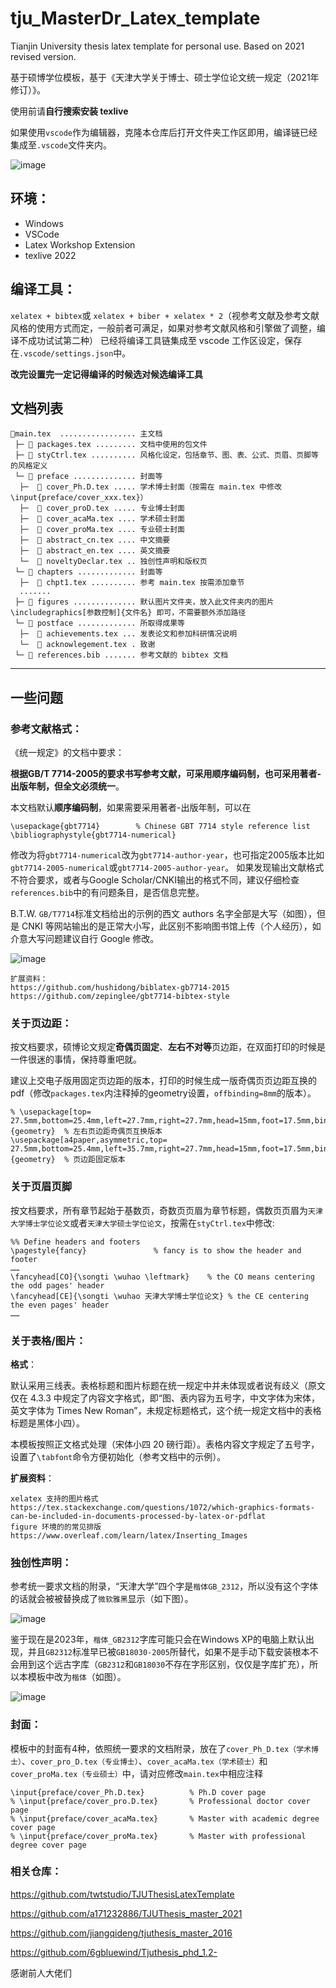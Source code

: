 # tju_MasterDr_Latex_template

Tianjin University thesis latex template for personal use. Based on 2021 revised version.

基于硕博学位模板，基于《天津大学关于博士、硕士学位论文统一规定（2021年修订）》。

使用前请**自行搜索安装 texlive**

如果使用`vscode`作为编辑器，克隆本仓库后打开文件夹工作区即用，编译链已经集成至`.vscode`文件夹内。

![image](https://github.com/nathanatgit/tju_MasterDr_Latex_template/assets/20399271/b246a822-fb78-4ff8-8aee-13fd3a5b5a88)


## 环境：
* Windows
* VSCode
* Latex Workshop Extension
* texlive 2022

## 编译工具：
`xelatex + bibtex`或 `xelatex + biber + xelatex * 2`（视参考文献及参考文献风格的使用方式而定，一般前者可满足，如果对参考文献风格和引擎做了调整，编译不成功试试第二种）
已经将编译工具链集成至 vscode 工作区设定，保存在`.vscode/settings.json`中。

**改完设置完一定记得编译的时候选对候选编译工具**

## 文档列表

```
📑main.tex  ................. 主文档
 ├─ 📃 packages.tex ......... 文档中使用的包文件
 ├─ 📃 styCtrl.tex .......... 风格化设定，包括章节、图、表、公式、页眉、页脚等的风格定义
 └─ 📂 preface .............. 封面等
  ├─  📃 cover_Ph.D.tex ..... 学术博士封面（按需在 main.tex 中修改 \input{preface/cover_xxx.tex}）
  ├─  📃 cover_proD.tex ..... 专业博士封面
  ├─  📃 cover_acaMa.tex .... 学术硕士封面
  ├─  📃 cover_proMa.tex .... 专业硕士封面
  ├─  📃 abstract_cn.tex .... 中文摘要
  ├─  📃 abstract_en.tex .... 英文摘要
  └─  📃 noveltyDeclar.tex .. 独创性声明和版权页
 └─ 📂 chapters ............. 封面等
  ├─  📃 chpt1.tex .......... 参考 main.tex 按需添加章节
  .......
 ├─ 📂 figures .............. 默认图片文件夹，放入此文件夹内的图片 \includegraphics[参数控制]{文件名} 即可，不需要额外添加路径
 └─ 📂 postface ............. 所取得成果等
  ├─  📃 achievements.tex ... 发表论文和参加科研情况说明
  └─  📃 acknowlegement.tex . 致谢
 └─ 📃 references.bib ....... 参考文献的 bibtex 文档
```

--------------

## 一些问题

### 参考文献格式：

《统一规定》的文档中要求：

**根据GB/T 7714-2005的要求书写参考文献，可采用顺序编码制，也可采用著者-出版年制，但全文必须统一**。

本文档默认**顺序编码制**，如果需要采用著者-出版年制，可以在
```
\usepackage{gbt7714}        % Chinese GBT 7714 style reference list
\bibliographystyle{gbt7714-numerical}
```
修改为将`gbt7714-numerical`改为`gbt7714-author-year`，也可指定2005版本比如`gbt7714-2005-numerical`或`gbt7714-2005-author-year`。
如果发现输出文献格式不符合要求，或者与Google Scholar/CNKI输出的格式不同，建议仔细检查`references.bib`中的有问题条目，是否信息完整。

B.T.W. `GB/T7714`标准文档给出的示例的西文 authors 名字全部是大写（如图），但是 CNKI 等网站输出的是正常大小写，此区别不影响图书馆上传（个人经历），如介意大写问题建议自行 Google 修改。

![image](https://github.com/nathanatgit/tju_MasterDr_Latex_template/assets/20399271/8720a497-13af-4027-bff3-8ba31bfce867)

```
扩展资料：
https://github.com/hushidong/biblatex-gb7714-2015
https://github.com/zepinglee/gbt7714-bibtex-style
```


### 关于页边距：

按文档要求，硕博论文规定**奇偶页固定**、**左右不对等**页边距，在双面打印的时候是一件很迷的事情，保持尊重吧就。

建议上交电子版用固定页边距的版本，打印的时候生成一版奇偶页页边距互换的 pdf（修改`packages.tex`内注释掉的geometry设置，`offbinding=8mm`的版本）。

```
% \usepackage[top= 27.5mm,bottom=25.4mm,left=27.7mm,right=27.7mm,head=15mm,foot=17.5mm,bindingoffset=8mm]{geometry}  % 左右页边距奇偶页互换版本
\usepackage[a4paper,asymmetric,top= 27.5mm,bottom=25.4mm,left=35.7mm,right=27.7mm,head=15mm,foot=17.5mm,bindingoffset=0mm]{geometry}  % 页边距固定版本
```

### 关于页眉页脚

按文档要求，所有章节起始于基数页，奇数页页眉为章节标题，偶数页页眉为`天津大学博士学位论文`或者`天津大学硕士学位论文`，按需在`styCtrl.tex`中修改:
```
%% Define headers and footers
\pagestyle{fancy}               % fancy is to show the header and footer
……
\fancyhead[CO]{\songti \wuhao \leftmark}    % the CO means centering the odd pages' header
\fancyhead[CE]{\songti \wuhao 天津大学博士学位论文} % the CE centering the even pages' header
……
```

### 关于表格/图片：

**格式**：

默认采用三线表。表格标题和图片标题在统一规定中并未体现或者说有歧义（原文仅在 4.3.3 中规定了内容文字格式，即“图、表内容为五号字，中文字体为宋体，英文字体为 Times New Roman”，未规定标题格式，这个统一规定文档中的表格标题是黑体小四）。

本模板按照正文格式处理（宋体小四 20 磅行距）。表格内容文字规定了五号字，设置了`\tabfont`命令方便初始化（参考文档中的示例）。

**扩展资料**：

```
xelatex 支持的图片格式
https://tex.stackexchange.com/questions/1072/which-graphics-formats-can-be-included-in-documents-processed-by-latex-or-pdflat
figure 环境的的常见排版
https://www.overleaf.com/learn/latex/Inserting_Images
```

### 独创性声明：

参考统一要求文档的附录，“天津大学”四个字是`楷体GB_2312`，所以没有这个字体的话就会被被替换成了``微软雅黑``显示（如下图）。

![image](https://github.com/nathanatgit/tju_MasterDr_Latex_template/assets/20399271/7da58e83-c328-4ed4-8b40-b3a470e2b256)

鉴于现在是2023年，`楷体_GB2312`字库可能只会在Windows XP的电脑上默认出现，并且`GB2312`标准早已被`GB18030-2005`所替代，如果不是手动下载安装根本不会用到这个远古字库（`GB2312`和`GB18030`不存在字形区别，仅仅是字库扩充），所以本模板中改为``楷体``（如图）。

![image](https://github.com/nathanatgit/tju_MasterDr_Latex_template/assets/20399271/7f4d7a62-9a99-402f-b868-48a3f877e3db)


### 封面：

模板中的封面有4种，依照统一要求的文档附录，放在了`cover_Ph_D.tex（学术博士）`、`cover_pro_D.tex（专业博士）`、`cover_acaMa.tex（学术硕士）`和`cover_proMa.tex（专业硕士）`中，请对应修改`main.tex`中相应注释
```
\input{preface/cover_Ph.D.tex}          % Ph.D cover page
% \input{preface/cover_pro.D.tex}       % Professional doctor cover page
% \input{preface/cover_acaMa.tex}       % Master with academic degree cover page
% \input{preface/cover_proMa.tex}       % Master with professional degree cover page
```

### 相关仓库：

https://github.com/twtstudio/TJUThesisLatexTemplate

https://github.com/a171232886/TJUThesis_master_2021

https://github.com/jiangqideng/tjuthesis_master_2016

https://github.com/6gbluewind/Tjuthesis_phd_1.2-

感谢前人大佬们
